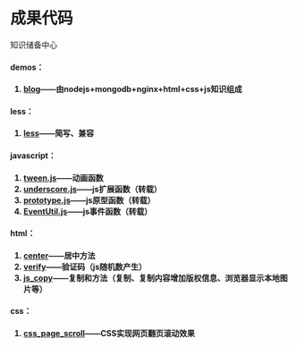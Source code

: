 成果代码
==========================
知识储备中心

<h4>demos：<h4>
<ol>
	<li><a href="https://github.com/532604872/Demos/tree/master/blog">blog</a>——由nodejs+mongodb+nginx+html+css+js知识组成</li>
</ol>
<h4>less：<h4>
<ol>
	<li><a href="https://github.com/532604872/Demos/tree/master/less">less</a>——简写、兼容</li>
</ol>
<h4>javascript：<h4>
<ol>
	<li><a href="https://github.com/532604872/Demos/tree/master/javascript/tween.js">tween.js</a>——动画函数</li>
	<li><a href="https://github.com/532604872/Demos/tree/master/javascript/underscore.js">underscore.js</a>——js扩展函数（转载）</li> 
	<li><a href="https://github.com/532604872/Demos/tree/master/javascript/prototype.js">prototype.js</a>——js原型函数（转载）</li>
	<li><a href="https://github.com/532604872/Demos/tree/master/javascript/EventUtil.js">EventUtil.js</a>——js事件函数（转载）</li>
</ol>
<h4>html：<h4>
<ol>
	<li><a href="https://github.com/532604872/Demos/tree/master/center">center</a>——居中方法</li>
	<li><a href="https://github.com/532604872/Demos/tree/master/verify">verify</a>——验证码（js随机数产生）</li>
	<li><a href="https://github.com/532604872/Demos/tree/master/js_copy">js_copy</a>——复制和方法（复制、复制内容增加版权信息、浏览器显示本地图片等）</li>
</ol>
<h4>css：<h4>
<ol>
	<li><a href="https://github.com/532604872/Demos/tree/master/css/demo-scroll.html">css_page_scroll</a>——CSS实现网页翻页滚动效果</li>
</ol>